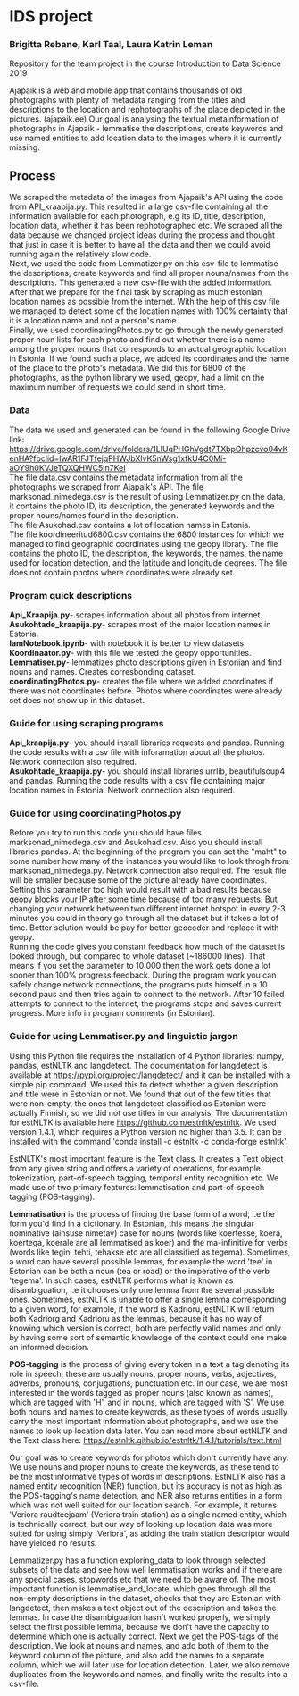 # IDS project
### Brigitta Rebane, Karl Taal, Laura Katrin Leman

Repository for the team project in the course Introduction to Data Science 2019

Ajapaik is a web and mobile app that contains thousands of old photographs with plenty of metadata ranging from the titles and descriptions to the location and rephotographs of the place depicted in the pictures. (ajapaik.ee)
Our goal is analysing the textual metainformation of photographs in Ajapaik - lemmatise the descriptions, create keywords and use named entities to add location data to the images where it is currently missing.

## Process

We scraped the metadata of the images from Ajapaik's API using the code from API_kraapija.py. This resulted in a large csv-file containing all the information available for each photograph, e.g its ID, title, description, location data, whether it has been rephotographed etc. We scraped all the data because we changed project ideas during the process and thought that just in case it is better to have all the data and then we could avoid running again the relatively slow code.        
Next, we used the code from Lemmatizer.py on this csv-file to lemmatise the descriptions, create keywords and find all proper nouns/names from the descriptions. This generated a new csv-file with the added information.     
After that we prepare for the final task by scraping as much estonian location names as possible from the internet. With the help of this csv file we managed to detect some of the location names with 100% certainty that it is a location name and not a person's name.   
Finally, we used coordinatingPhotos.py to go through the newly generated proper noun lists for each photo and find out whether there is a name among the proper nouns that corresponds to an actual geographic location in Estonia. If we found such a place, we added its coordinates and the name of the place to the photo's metadata. We did this for 6800 of the photographs, as the python library we used, geopy, had a limit on the maximum number of requests we could send in short time.

### Data

The data we used and generated can be found in the following Google Drive link:         
https://drive.google.com/drive/folders/1LIUqPHGhVgdt7TXbpOhpzcvo04vKenHA?fbclid=IwAR1FJTfejqPHWJbXlvK5nWsg1xfkU4C0Mi-aOY9h0KVJeTQXQHWC5In7KeI      
The file data.csv contains the metadata information from all the photographs we scraped from Ajapaik's API.
The file marksonad_nimedega.csv is the result of using Lemmatizer.py on the data, it contains the photo ID, its description, the generated keywords and the proper nouns/names found in the description.      
The file Asukohad.csv contains a lot of location names in Estonia.    
The file koordineeritud6800.csv contains the 6800 instances for which we managed to find geographic coordinates using the geopy library. The file contains the photo ID, the description, the keywords, the names, the name used for location detection, and the latitude and longitude degrees. The file does not contain photos where coordinates were already set.

### Program quick descriptions
**Api_Kraapija.py**- scrapes information about all photos from internet.    
**Asukohtade_kraapija.py**- scrapes most of the major location names in Estonia.    
**IamNotebook.ipynb**- with notebook it is better to view datasets.    
**Koordinaator.py**- with this file we tested the geopy opportunities.    
**Lemmatiser.py**- lemmatizes photo descriptions given in Estonian and find nouns and names. Creates corresbonding dataset.   
**coordinatingPhotos.py**- creates the file where we added coordinates if there was not coordinates before. Photos where coordinates were already set does not show up in this dataset.    

### Guide for using scraping programs
**Api_kraapija.py**- you should install libraries requests and pandas. Running the code results with a csv file with inforamation about all the photos. Network connection also required.    
**Asukohtade_kraapija.py**- you should install libraries urrlib, beautifulsoup4 and pandas. Running the code results with a csv file containing major location names in Estonia. Network connection also required.   

### Guide for using coordinatingPhotos.py
Before you try to run this code you should have files marksonad_nimedega.csv and Asukohad.csv. Also you should install libraries pandas. At the beginning of the program you can set the "maht" to some number how many of the instances you would like to look throgh from marksonad_nimedega.py. Network connection also required. The result file will be smaller because some of the picture already have coordinates. Setting this parameter too high would result with a bad results because geopy blocks your IP after some time because of too many requests. But changing your network between two different internet hotspot in every 2-3 minutes you could in theory go through all the dataset but it takes a lot of time. Better solution would be pay for better geocoder and replace it with geopy.   
Running the code gives you constant feedback how much of the dataset is looked through, but compared to whole dataset (~186000 lines). That means if you set the parameter to 10 000 then the work gets done a lot sooner than 100% progress feedback. 
During the program work you can safely change network connections, the programs puts himself in a 10 second paus and then tries again to connect to the network. After 10 failed attempts to connect to the internet, the programs stops and saves current progress. More info in program comments (in Estonian).

### Guide for using Lemmatiser.py and linguistic jargon

Using this Python file requires the installation of 4 Python libraries: numpy, pandas, estNLTK and langdetect.
The documentation for langdetect is available at https://pypi.org/project/langdetect/ and it can be installed with a simple pip command. We used this to detect whether a given description and title were in Estonian or not. We found that out of the few titles that were non-empty, the ones that langdetect classified as Estonian were actually Finnish, so we did not use titles in our analysis. 
The documentation for estNLTK is available here https://github.com/estnltk/estnltk. We used version 1.4.1, which requires a Python version no higher than 3.5. It can be installed with the command 'conda install -c estnltk -c conda-forge estnltk'.

EstNLTK's most important feature is the Text class. It creates a Text object from any given string and offers a variety of operations, for example tokenization, part-of-speech tagging, temporal entity recognition etc. We made use of two primary features: lemmatisation and part-of-speech tagging (POS-tagging). 

**Lemmatisation** is the process of finding the base form of a word, i.e the form you'd find in a dictionary. In Estonian, this means the singular nominative (ainsuse nimetav) case for nouns (words like koertesse, koera, koertega, koerale are all lemmatised as koer) and the ma-infinitive for verbs (words like tegin, tehti, tehakse etc are all classified as tegema). 
Sometimes, a word can have several possible lemmas, for example the word 'tee' in Estonian can be both a noun (tea or road) or the imperative of the verb 'tegema'. In such cases, estNLTK performs what is known as disambiguation, i.e it chooses only one lemma from the several possible ones. 
Sometimes, estNLTK is unable to offer a single lemma corresponding to a given word, for example, if the word is Kadrioru, estNLTK will return both Kadriorg and Kadrioru as the lemmas, because it has no way of knowing which version is correct, both are perfectly valid names and only by having some sort of semantic knowledge of the context could one make an informed decision. 

**POS-tagging** is the process of giving every token in a text a tag denoting its role in speech, these are usually nouns, proper nouns, verbs, adjectives, adverbs, pronouns, conjugations, punctuation etc. In our case, we are most interested in the words tagged as proper nouns (also known as names), which are tagged with  'H', and in nouns, which are tagged with 'S'. We use both nouns and names to create keywords, as these types of words usually carry the most important information about photographs, and we use the names to look up location data later.
You can read more about estNLTK and the Text class here: https://estnltk.github.io/estnltk/1.4.1/tutorials/text.html

Our goal was to create keywords for photos which don't currently have any. We use nouns and proper nouns to create the keywords, as these tend to be the most informative types of words in descriptions. EstNLTK also has a named entity recognition (NER) function, but its accuracy is not as high as the POS-tagging's name detection, and NER also returns entities in a form which was not well suited for our location search. For example, it returns 'Veriora raudteejaam' (Veriora train station) as a single named entity, which is technically correct, but our way of looking up location data was more suited for using simply 'Veriora', as adding the train station descriptor would have yielded no results. 

Lemmatizer.py has a function exploring_data to look through selected subsets of the data and see how well lemmatisation works and if there are any special cases, stopwords etc that we need to be aware of. 
The most important function is lemmatise_and_locate, which goes through all the non-empty descriptions in the dataset, checks that they are Estonian with langdetect, then makes a text object out of the description and takes the lemmas. In case the disambiguation hasn't worked properly, we simply select the first possible lemma, because we don't have the capacity to determine which one is actually correct. Next we get the POS-tags of the description. We look at nouns and names, and add both of them to the keyword column of the picture, and also add the names to a separate column, which we will later use for location detection. 
Later, we also remove duplicates from the keywords and names, and finally write the results into a csv-file.
